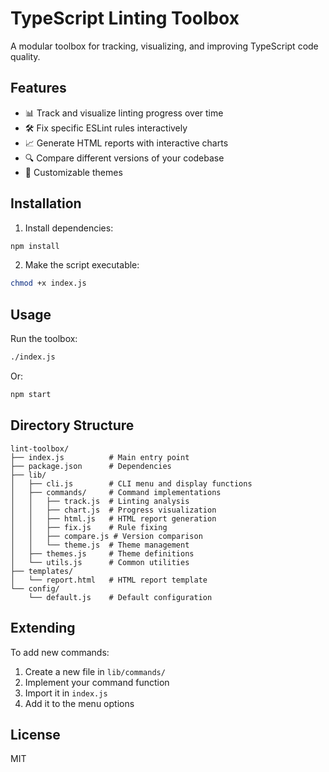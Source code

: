 # TypeScript Linting Toolbox

A modular toolbox for tracking, visualizing, and improving TypeScript code quality.

## Features

- 📊 Track and visualize linting progress over time
- 🛠️ Fix specific ESLint rules interactively
- 📈 Generate HTML reports with interactive charts
- 🔍 Compare different versions of your codebase
- 🎨 Customizable themes

## Installation

1. Install dependencies:

```bash
npm install
```

2. Make the script executable:

```bash
chmod +x index.js
```

## Usage

Run the toolbox:

```bash
./index.js
```

Or:

```bash
npm start
```

## Directory Structure

```
lint-toolbox/
├── index.js          # Main entry point
├── package.json      # Dependencies
├── lib/
│   ├── cli.js        # CLI menu and display functions
│   ├── commands/     # Command implementations
│   │   ├── track.js  # Linting analysis
│   │   ├── chart.js  # Progress visualization
│   │   ├── html.js   # HTML report generation
│   │   ├── fix.js    # Rule fixing
│   │   ├── compare.js # Version comparison
│   │   └── theme.js  # Theme management
│   ├── themes.js     # Theme definitions
│   └── utils.js      # Common utilities
├── templates/
│   └── report.html   # HTML report template
└── config/
    └── default.js    # Default configuration
```

## Extending

To add new commands:

1. Create a new file in `lib/commands/`
2. Implement your command function
3. Import it in `index.js`
4. Add it to the menu options

## License

MIT
